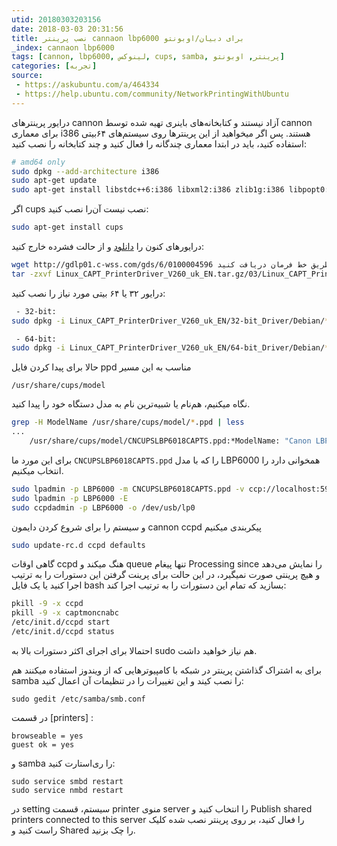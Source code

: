 ```yaml
---
utid: 20180303203156
date: 2018-03-03 20:31:56
title: نصب پرینتر cannaon lbp6000 برای دبیان/اوبونتو
_index: cannaon lbp6000
tags: [cannon, lbp6000, لینوکس, cups, samba, پرینتر, اوبونتو]
categories: [تجربه]
source:
 - https://askubuntu.com/a/464334
 - https://help.ubuntu.com/community/NetworkPrintingWithUbuntu
---
```

درایور پرینترهای cannon آزاد نیستند و کتابخانه‌های باینری تهیه شده توسط cannon برای معماری i386 هستند. پس اگر میخواهید از این پرینترها روی سیستم‌های ۶۴بیتی استفاده کنید، باید در ابتدا معماری چندگانه را فعال کنید و چند کتابخانه را نصب کنید:

``` bash
# amd64 only
sudo dpkg --add-architecture i386
sudo apt-get update
sudo apt-get install libstdc++6:i386 libxml2:i386 zlib1g:i386 libpopt0:i386
```

اگر cups نصب نیست آن‌را نصب کنید:

``` bash
sudo apt-get install cups
```

درایورهای کنون را [دانلود](http://support-asia.canon-asia.com/contents/ASIA/EN/0100459601.html) و از حالت فشرده خارج کنید:

``` bash
wget http://gdlp01.c-wss.com/gds/6/0100004596 مستقمیا از طریق خط فرمان دریافت کنید
tar -zxvf Linux_CAPT_PrinterDriver_V260_uk_EN.tar.gz/03/Linux_CAPT_PrinterDriver_V260_uk_EN.tar.gz
```

درایور ۳۲ یا ۶۴ بیتی مورد نیاز را نصب کنید:

``` bash
 - 32-bit:
sudo dpkg -i Linux_CAPT_PrinterDriver_V260_uk_EN/32-bit_Driver/Debian/*.deb

 - 64-bit:
sudo dpkg -i Linux_CAPT_PrinterDriver_V260_uk_EN/64-bit_Driver/Debian/*.deb
```

حالا برای پیدا کردن فایل ppd مناسب به این مسیر

	/usr/share/cups/model

نگاه میکنیم، هم‌نام یا شبیه‌ترین نام به مدل دستگاه خود را پیدا کنید.

``` bash
grep -H ModelName /usr/share/cups/model/*.ppd | less
...
	/usr/share/cups/model/CNCUPSLBP6018CAPTS.ppd:*ModelName: "Canon LBP6000/LBP6018 CAPT (US)"
```

برای این مورد ما `CNCUPSLBP6018CAPTS.ppd` را که با مدل LBP6000 همخوانی دارد را انتخاب میکنیم.

``` bash
sudo lpadmin -p LBP6000 -m CNCUPSLBP6018CAPTS.ppd -v ccp://localhost:59687
sudo lpadmin -p LBP6000 -E
sudo ccpdadmin -p LBP6000 -o /dev/usb/lp0
```
و سیستم را برای شروع کردن دایمون cannon ccpd پیکربندی میکنیم

``` bash
sudo update-rc.d ccpd defaults
```

گاهی اوقات ccpd هنگ میکند و queue تنها پیغام Processing since را نمایش می‌دهد و هیچ پرینتی صورت نمیگیرد، در این حالت برای پرینت گرفتن این دستورات را به ترتیب اجرا کنید یا یک فایل bash بسازید که تمام این دستورات را به ترتیب اجرا کند:

``` bash
pkill -9 -x ccpd
pkill -9 -x captmoncnabc
/etc/init.d/ccpd start
/etc/init.d/ccpd status
```

احتمالا برای اجرای اکثر دستورات بالا به sudo هم نیاز خواهید داشت.

برای به اشتراک گذاشتن پرینتر در شبکه با کامپیوترهایی که از ویندوز استفاده میکنند هم samba را نصب کیند و این تغییرات را در تنظیمات آن اعمال کنید:

	sudo gedit /etc/samba/smb.conf
	
در قسمت \[printers\] :

	browseable = yes
	guest ok = yes

و samba را ری‌استارت کنید:

	sudo service smbd restart
	sudo service nmbd restart
	
در setting سیستم، قسمت printer منوی server را انتخاب کنید و Publish shared printers connected to this server را فعال کنید، بر روی پرینتر نصب شده کلیک راست کنید و Shared را چک بزنید.

